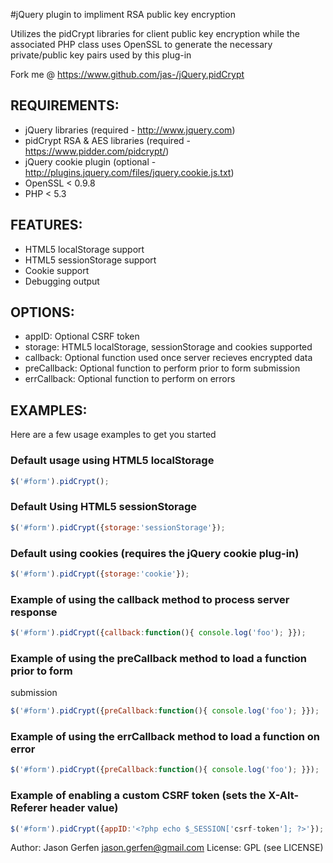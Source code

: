 #jQuery plugin to impliment RSA public key encryption

  Utilizes the pidCrypt libraries for client public key
  encryption while the associated PHP class uses
  OpenSSL to generate the necessary private/public key pairs used
  by this plug-in

  Fork me @ https://www.github.com/jas-/jQuery.pidCrypt

## REQUIREMENTS:
* jQuery libraries (required - http://www.jquery.com)
* pidCrypt RSA & AES libraries (required - https://www.pidder.com/pidcrypt/)
* jQuery cookie plugin (optional - http://plugins.jquery.com/files/jquery.cookie.js.txt)
* OpenSSL < 0.9.8
* PHP < 5.3

## FEATURES:
* HTML5 localStorage support
* HTML5 sessionStorage support
* Cookie support
* Debugging output


## OPTIONS:
* appID: Optional CSRF token
* storage: HTML5 localStorage, sessionStorage and cookies supported
* callback: Optional function used once server recieves encrypted data
* preCallback: Optional function to perform prior to form submission
* errCallback: Optional function to perform on errors

## EXAMPLES:
Here are a few usage examples to get you started

### Default usage using HTML5 localStorage

```javascript
$('#form').pidCrypt();
```

### Default Using HTML5 sessionStorage

```javascript
$('#form').pidCrypt({storage:'sessionStorage'});
```

### Default using cookies (requires the jQuery cookie plug-in)

```javascript
$('#form').pidCrypt({storage:'cookie'});
```

### Example of using the callback method to process server response

```javascript
$('#form').pidCrypt({callback:function(){ console.log('foo'); }});
```

### Example of using the preCallback method to load a function prior to form
submission

```javascript
$('#form').pidCrypt({preCallback:function(){ console.log('foo'); }});
```

### Example of using the errCallback method to load a function on error

```javascript
$('#form').pidCrypt({preCallback:function(){ console.log('foo'); }});
```

### Example of enabling a custom CSRF token (sets the X-Alt-Referer header value)

```javascript
$('#form').pidCrypt({appID:'<?php echo $_SESSION['csrf-token']; ?>'});
```

Author: Jason Gerfen <jason.gerfen@gmail.com>
License: GPL (see LICENSE)
